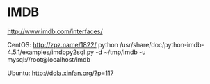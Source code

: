 # IMDB
http://www.imdb.com/interfaces/

CentOS:
http://zpz.name/1822/
python /usr/share/doc/python-imdb-4.5.1/examples/imdbpy2sql.py  -d ~/tmp/imdb -u mysql://root@localhost/imdb      

Ubuntu:
http://dola.xinfan.org/?p=117
